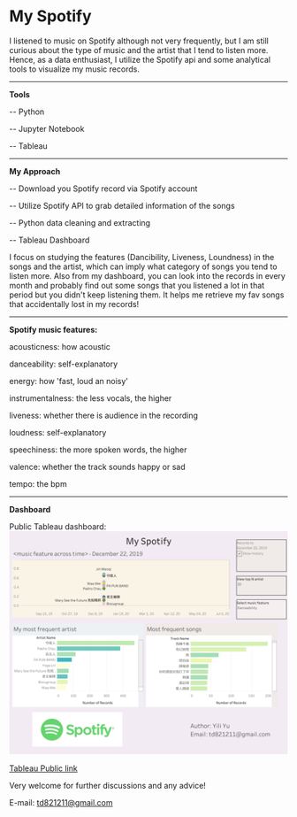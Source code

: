 # My Spotify

I listened to music on Spotify although not very frequently, but I am still curious about the type of music and the artist that I tend to listen more. Hence, as a data enthusiast, I utilize the Spotify api and some analytical tools to visualize my music records.

------

**Tools**

-- Python

-- Jupyter Notebook

-- Tableau 

------

**My Approach**

-- Download you Spotify record via Spotify account

-- Utilize Spotify API to grab detailed information of the songs

-- Python data cleaning and extracting

-- Tableau Dashboard

I focus on studying the features (Dancibility, Liveness, Loundness) in the songs and the artist, which can imply what category of songs you tend to listen more. Also from my dashboard, you can look into the records in every month and probably find out some songs that you listened a lot in that period but you didn't keep listening them. It helps me retrieve my fav songs that accidentally lost in my records!

------

**Spotify music features:**

acousticness: how acoustic

danceability: self-explanatory

energy: how 'fast, loud an noisy'

instrumentalness: the less vocals, the higher

liveness: whether there is audience in the recording

loudness: self-explanatory

speechiness: the more spoken words, the higher

valence: whether the track sounds happy or sad

tempo: the bpm

------

**Dashboard**

Public Tableau dashboard: ![dashboard](myspotify/myspotify.png)

[Tableau Public link](https://public.tableau.com/profile/yili.yu#!/vizhome/Book1_15938422650700/Dashboard2?publish=yes)

Very welcome for further discussions and any advice!

E-mail: td821211@gmail.com



